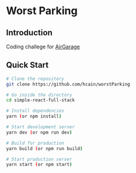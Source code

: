 # Worst Parking

## Introduction

Coding challege for [AirGarage](https://airgara.ge/)

## Quick Start

```bash
# Clone the repository
git clone https://github.com/hcain/worstParking

# Go inside the directory
cd simple-react-full-stack

# Install dependencies
yarn (or npm install)

# Start development server
yarn dev (or npm run dev)

# Build for production
yarn build (or npm run build)

# Start production server
yarn start (or npm start)
```
